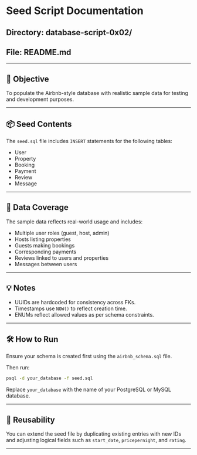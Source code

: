 # Seed Script Documentation

## Directory: database-script-0x02/

## File: README.md

---

## 🎯 Objective

To populate the Airbnb-style database with realistic sample data for testing and development purposes.

---

## 📦 Seed Contents

The `seed.sql` file includes `INSERT` statements for the following tables:

* User
* Property
* Booking
* Payment
* Review
* Message

---

## 🧪 Data Coverage

The sample data reflects real-world usage and includes:

* Multiple user roles (guest, host, admin)
* Hosts listing properties
* Guests making bookings
* Corresponding payments
* Reviews linked to users and properties
* Messages between users

---

## 💡 Notes

* UUIDs are hardcoded for consistency across FKs.
* Timestamps use `NOW()` to reflect creation time.
* ENUMs reflect allowed values as per schema constraints.

---

## 🛠 How to Run

Ensure your schema is created first using the `airbnb_schema.sql` file.

Then run:

```bash
psql -d your_database -f seed.sql
```

Replace `your_database` with the name of your PostgreSQL or MySQL database.

---

## 🔁 Reusability

You can extend the seed file by duplicating existing entries with new IDs and adjusting logical fields such as `start_date`, `pricepernight`, and `rating`.

---